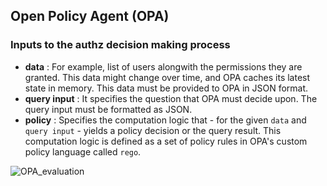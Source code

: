 ## Open Policy Agent (OPA)

### Inputs to the authz decision making process
* **data** : For example, list of users alongwith the permissions they are granted. This data might change over time, and OPA caches its latest state in memory.
This data must be provided to OPA in JSON format.
* **query input** : It specifies the question that OPA must decide upon. The query input must be formatted as JSON.
* **policy** : Specifies the computation logic that - for the given `data` and `query input` - yields a policy decision or the query result. This computation logic 
is defined as a set of policy rules in OPA's custom policy language called `rego`.

![OPA_evaluation](https://github.com/ScroogeMcD/MY_RESOURCES/assets/13499858/d89c752a-7ffb-4d24-bc00-81cb6b191f55)

